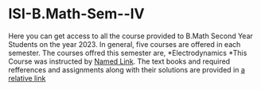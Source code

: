 ﻿# ISI-B.Math-Sem--IV
Here you can get access to all the course provided to B.Math Second Year Students on the year 2023. In general, five courses are offered in each semester. The courses offred this semester are,
*Electrodynamics 
  *This Course was instructed by [Named Link](https://www.isibang.ac.in/~adean/infsys/database/Bmath/Ele.html/ "Dr. Prabuddha Chakraborty"). The text books and required refferences and assignments along with their solutions are provided in [a relative link](Eletrodynamics.md)</p>

